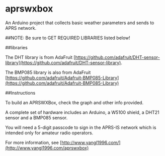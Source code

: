 aprswxbox
=========

An Arduino project that collects basic weather parameters and sends to APRS network.

##NOTE: Be sure to GET REQUIRED LIBRARIES listed below!

##libraries

The DHT library is from AdaFruit [https://github.com/adafruit/DHT-sensor-library](https://github.com/adafruit/DHT-sensor-library).

The BMP085 library is also from AdaFruit [https://github.com/adafruit/Adafruit-BMP085-Library](https://github.com/adafruit/Adafruit-BMP085-Library)

##Instructions

To build an APRSWXBox, check the graph and other info provided.

A complete set of hardware includes an Arduino, a W5100 shield, a DHT21 sensor and a BMP085 sensor.

You will need a 5-digit passcode to sign in the APRS-IS network which is intended only for amateur radio operators.

For more information, see [http://www.yangl1996.com/](http://www.yangl1996.com/aprswxbox) 
